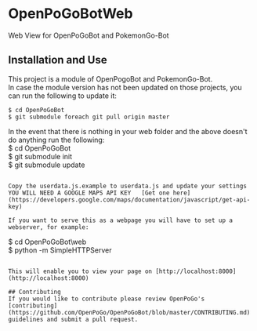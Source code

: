 # OpenPoGoBotWeb
Web View for OpenPoGoBot and PokemonGo-Bot  

## Installation and Use
This project is a module of OpenPogoBot and PokemonGo-Bot.  
In case the module version has not been updated on those projects, you can run the following to update it:  
```
$ cd OpenPoGoBot  
$ git submodule foreach git pull origin master  
```  

In the event that there is nothing in your web folder and the above doesn't do anything run the following:  
$ cd OpenPoGoBot  
$ git submodule init  
$ git submodule update  
```

Copy the userdata.js.example to userdata.js and update your settings  
YOU WILL NEED A GOOGLE MAPS API KEY   [Get one here](https://developers.google.com/maps/documentation/javascript/get-api-key)  

If you want to serve this as a webpage you will have to set up a webserver, for example:

```
$ cd OpenPoGoBot\web  
$ python -m SimpleHTTPServer
```  

This will enable you to view your page on [http://localhost:8000](http://localhost:8000)  

## Contributing
If you would like to contribute please review OpenPoGo's [contributing](https://github.com/OpenPoGo/OpenPoGoBot/blob/master/CONTRIBUTING.md) guidelines and submit a pull request.  